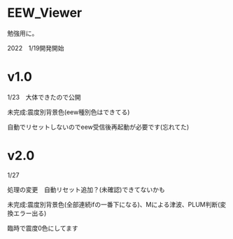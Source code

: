 # EEW_Viewer

勉強用に。

2022　1/19開発開始

# v1.0
1/23　大体できたので公開

未完成:震度別背景色(eew種別色はできてる)

自動でリセットしないのでeew受信後再起動が必要です(忘れてた)


# v2.0
1/27

処理の変更　自動リセット追加？(未確認)できてないかも

未完成:震度別背景色(全部連続ifの一番下になる)、Mによる津波、PLUM判断(変換エラー出る)

臨時で震度0色にしてます
